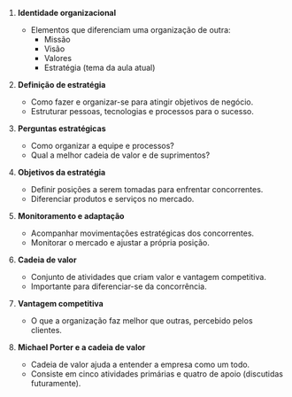 1. **Identidade organizacional**  
   - Elementos que diferenciam uma organização de outra:  
     - Missão  
     - Visão  
     - Valores  
     - Estratégia (tema da aula atual)

2. **Definição de estratégia**  
   - Como fazer e organizar-se para atingir objetivos de negócio.  
   - Estruturar pessoas, tecnologias e processos para o sucesso.

3. **Perguntas estratégicas**  
   - Como organizar a equipe e processos?  
   - Qual a melhor cadeia de valor e de suprimentos?

4. **Objetivos da estratégia**  
   - Definir posições a serem tomadas para enfrentar concorrentes.  
   - Diferenciar produtos e serviços no mercado.

5. **Monitoramento e adaptação**  
   - Acompanhar movimentações estratégicas dos concorrentes.  
   - Monitorar o mercado e ajustar a própria posição.

6. **Cadeia de valor**  
   - Conjunto de atividades que criam valor e vantagem competitiva.  
   - Importante para diferenciar-se da concorrência.

7. **Vantagem competitiva**  
   - O que a organização faz melhor que outras, percebido pelos clientes.

8. **Michael Porter e a cadeia de valor**  
   - Cadeia de valor ajuda a entender a empresa como um todo.  
   - Consiste em cinco atividades primárias e quatro de apoio (discutidas futuramente).